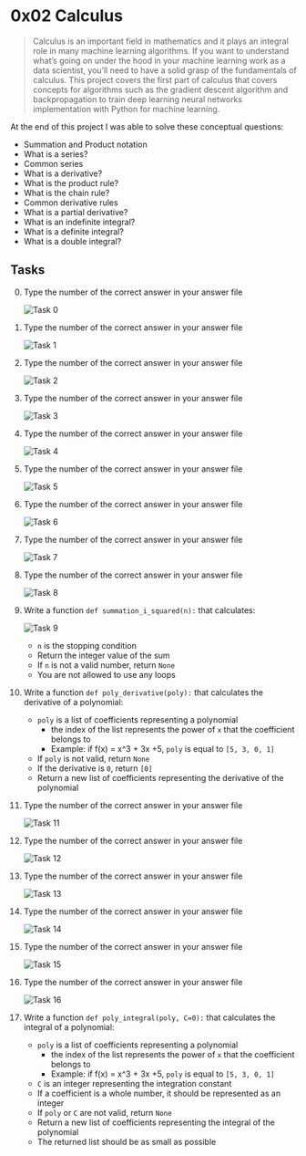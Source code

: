 # 0x02 Calculus

> Calculus is an important field in mathematics and it plays an integral role in many machine learning algorithms. If you want to understand what’s going on under the hood in your machine learning work as a data scientist, you’ll need to have a solid grasp of the fundamentals of calculus. This project covers the first part of calculus that covers concepts for algorithms such as the gradient descent algorithm and backpropagation to train deep learning neural networks implementation with Python for machine learning.

At the end of this project I was able to solve these conceptual questions:

* Summation and Product notation
* What is a series?
* Common series
* What is a derivative?
* What is the product rule?
* What is the chain rule?
* Common derivative rules
* What is a partial derivative?
* What is an indefinite integral?
* What is a definite integral?
* What is a double integral?

## Tasks

0. Type the number of the correct answer in your answer file

    ![Task 0](https://raw.githubusercontent.com/jhonaRiver/holbertonschool-machine_learning/master/math/0x02-calculus/img/task0.png)

1. Type the number of the correct answer in your answer file

    ![Task 1](https://raw.githubusercontent.com/jhonaRiver/holbertonschool-machine_learning/master/math/0x02-calculus/img/task1.png)

2. Type the number of the correct answer in your answer file

    ![Task 2](https://raw.githubusercontent.com/jhonaRiver/holbertonschool-machine_learning/master/math/0x02-calculus/img/task2.png)

3. Type the number of the correct answer in your answer file

    ![Task 3](https://raw.githubusercontent.com/jhonaRiver/holbertonschool-machine_learning/master/math/0x02-calculus/img/task3.png)

4. Type the number of the correct answer in your answer file

    ![Task 4](https://raw.githubusercontent.com/jhonaRiver/holbertonschool-machine_learning/master/math/0x02-calculus/img/task4.png)

5. Type the number of the correct answer in your answer file

    ![Task 5](https://raw.githubusercontent.com/jhonaRiver/holbertonschool-machine_learning/master/math/0x02-calculus/img/task5.png)

6. Type the number of the correct answer in your answer file

    ![Task 6](https://raw.githubusercontent.com/jhonaRiver/holbertonschool-machine_learning/master/math/0x02-calculus/img/task6.png)

7. Type the number of the correct answer in your answer file

    ![Task 7](https://raw.githubusercontent.com/jhonaRiver/holbertonschool-machine_learning/master/math/0x02-calculus/img/task7.png)

8. Type the number of the correct answer in your answer file

    ![Task 8](https://raw.githubusercontent.com/jhonaRiver/holbertonschool-machine_learning/master/math/0x02-calculus/img/task8.png)

9. Write a function `def summation_i_squared(n):` that calculates:

    ![Task 9](https://raw.githubusercontent.com/jhonaRiver/holbertonschool-machine_learning/master/math/0x02-calculus/img/task9.png)

    * `n` is the stopping condition
    * Return the integer value of the sum
    * If `n` is not a valid number, return `None`
    * You are not allowed to use any loops

10. Write a function `def poly_derivative(poly):` that calculates the derivative of a polynomial:

    * `poly` is a list of coefficients representing a polynomial
        * the index of the list represents the power of `x` that the coefficient belongs to
        * Example: if f(x) = x^3 + 3x +5, `poly` is equal to `[5, 3, 0, 1]`
    * If `poly` is not valid, return `None`
    * If the derivative is `0`, return `[0]`
    * Return a new list of coefficients representing the derivative of the polynomial

11. Type the number of the correct answer in your answer file

    ![Task 11](https://raw.githubusercontent.com/jhonaRiver/holbertonschool-machine_learning/master/math/0x02-calculus/img/task11.png)

12. Type the number of the correct answer in your answer file

    ![Task 12](https://raw.githubusercontent.com/jhonaRiver/holbertonschool-machine_learning/master/math/0x02-calculus/img/task12.png)

13. Type the number of the correct answer in your answer file

    ![Task 13](https://raw.githubusercontent.com/jhonaRiver/holbertonschool-machine_learning/master/math/0x02-calculus/img/task13.png)

14. Type the number of the correct answer in your answer file

    ![Task 14](https://raw.githubusercontent.com/jhonaRiver/holbertonschool-machine_learning/master/math/0x02-calculus/img/task14.png)

15. Type the number of the correct answer in your answer file

    ![Task 15](https://raw.githubusercontent.com/jhonaRiver/holbertonschool-machine_learning/master/math/0x02-calculus/img/task15.png)

16. Type the number of the correct answer in your answer file

    ![Task 16](https://raw.githubusercontent.com/jhonaRiver/holbertonschool-machine_learning/master/math/0x02-calculus/img/task16.png)

17. Write a function `def poly_integral(poly, C=0):` that calculates the integral of a polynomial:

    * `poly` is a list of coefficients representing a polynomial
        * the index of the list represents the power of `x` that the coefficient belongs to
        * Example: if f(x) = x^3 + 3x +5, `poly` is equal to `[5, 3, 0, 1]`
    * `C` is an integer representing the integration constant
    * If a coefficient is a whole number, it should be represented as an integer
    * If `poly` or `C` are not valid, return `None`
    * Return a new list of coefficients representing the integral of the polynomial
    * The returned list should be as small as possible
